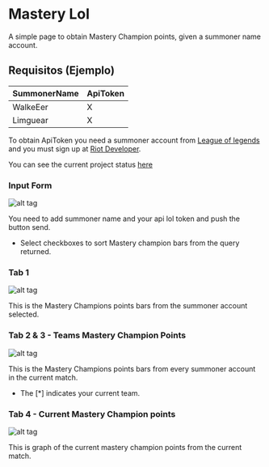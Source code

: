 # Mastery Lol

A simple page to obtain Mastery Champion points, given a summoner name account.

## Requisitos (Ejemplo)
| SummonerName | ApiToken |
| ------------ | -------- |
| WalkeEer     |     X    |
| Limguear     |     X    |

To obtain ApiToken you need a summoner account from [League of legends](http://euw.leagueoflegends.com/es) and you must sign up at [Riot Developer](https://developer.riotgames.com/).

You can see the current project status [here](https://rgraciama.github.io/mastery_lol/)

### Input Form

![alt tag](https://github.com/rgraciama/mastery_lol/blob/master/img/readme/1_input.jpg)

You need to add summoner name and your api lol token and push the button send.

* Select checkboxes to sort Mastery champion bars from the query returned.

### Tab 1

![alt tag](https://github.com/rgraciama/mastery_lol/blob/master/img/readme/2_tab1.jpg)

This is the Mastery Champions points bars from the summoner account selected.

### Tab 2 & 3 - Teams Mastery Champion Points

![alt tag](https://github.com/rgraciama/mastery_lol/blob/master/img/readme/3_tab23.jpg)

This is the Mastery Champions points bars from every summoner account in the current match.

* The [\*] indicates your current team.

### Tab 4 - Current Mastery Champion points

![alt tag](https://github.com/rgraciama/mastery_lol/blob/master/img/readme/4_tab4.jpg)

This is graph of the current mastery champion points from the current match.
